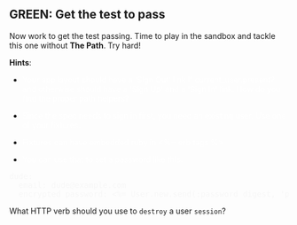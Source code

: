 ## GREEN: Get the test to pass

 Now work to get the test passing. Time to play in the sandbox and tackle this one without **The Path**. Try hard!

**Hints**:

- <span style="color: white">
  Your app layout should have a 'Sign Out' link if current_user.present? and otherwise should have a 'Sign Up' and a 'Sign In' link. How do you find the proper path helpers?
</span>

- <span style="color: white">
  Since the spec needs to sign in first, you need an existing user. Use one of your fixtures.
</span>

- <span style="color: white">
  Fixtures can have embedded ruby in <%= erb tags %>
</span>

- <span style="color: white">
  You can use that to set a password like this:
</span>

<pre style="color: #f7f7f7">
dude:
  email: dude@example.com
  encrypted_password: <%= User.new.send(:password_digest, 'password')
</pre>

What HTTP verb should you use to `destroy` a user `session`?

